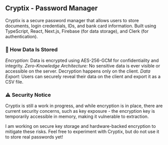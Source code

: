 ## Cryptix - Password Manager

Cryptix is a secure password manager that allows users to store documents, login credentials, IDs, and bank card information. Built using TypeScript, React, Next.js, Firebase (for data storage), and Clerk (for authentication).

### 🔐 How Data Is Stored
*Encryption:* Data is encrypted using AES-256-GCM for confidentiality and integrity.
*Zero-Knowledge Architecture:* No sensitive data is ever visible or accessible on the server. Decryption happens only on the client.
*Data Export:* Users can securely reveal their data on the client and export it as a CSV file.

### ⚠️ Security Notice
Cryptix is still a work in progress, and while encryption is in place, there are current security concerns, such as key exposure - the encryption key is temporarily accessible in memory, making it vulnerable to extraction.

I am working on secure key storage and hardware-backed encryption to mitigate these risks. Feel free to experiment with Cryptix, but do not use it to store real passwords yet!
